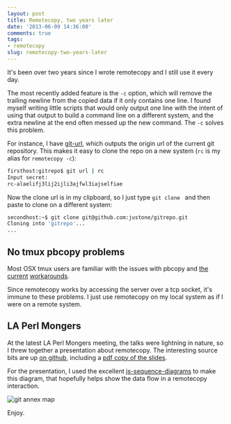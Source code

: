 ```yaml
---
layout: post
title: Remotecopy, two years later
date: '2013-06-09 14:36:00'
comments: true
tags:
- remotecopy
slug: remotecopy-two-years-later
---
```


It's been over two years since I wrote remotecopy and I still use it every day.

The most recently added feature is the `-c` option, which will remove the trailing newline from the copied data if it only contains one line.  I found myself writing little scripts that would only output one line with the intent of using that output to build a command line on a different system, and the extra newline at the end often messed up the new command.  The `-c` solves this problem.

For instance, I have [git-url](https://github.com/justone/dotfiles-personal/blob/personal/bin/git-url), which outputs the origin url of the current git repository.  This makes it easy to clone the repo on a new system (`rc` is my alias for `remotecopy -c`):

``` sh
firsthost:gitrepo$ git url | rc
Input secret:
rc-alaelifj3lij2ijli3ajfwl3iajselfiae
```

Now the clone url is in my clipboard, so I just type `git clone ` and then paste to clone on a different system:

``` sh
secondhost:~$ git clone git@github.com:justone/gitrepo.git
Cloning into 'gitrepo'...
...
```

## No tmux pbcopy problems

Most OSX tmux users are familiar with the issues with pbcopy and [the](http://superuser.com/questions/231130/unable-to-use-pbcopy-while-in-tmux-session) [current](http://apple.stackexchange.com/questions/41412/using-tmux-and-pbpaste-pbcopy-and-launchctl) [workarounds](https://github.com/ChrisJohnsen/tmux-MacOSX-pasteboard).

Since remotecopy works by accessing the server over a tcp socket, it's immune to these problems.  I just use remotecopy on my local system as if I were on a remote system.

## LA Perl Mongers

At the latest LA Perl Mongers meeting, the talks were lightning in nature, so I threw together a presentation about remotecopy.  The interesting source bits are up [on github](https://github.com/justone/remotecopy_present), including a [pdf copy of the slides](https://github.com/justone/remotecopy_present/blob/master/remotecopy.pdf?raw=true).

For the presentation, I used the excellent [js-sequence-diagrams](http://bramp.github.io/js-sequence-diagrams/) to make this diagram, that hopefully helps show the data flow in a remotecopy interaction.

![git annex map](/uploads/2013/06/remotecopy.svg)

Enjoy.
